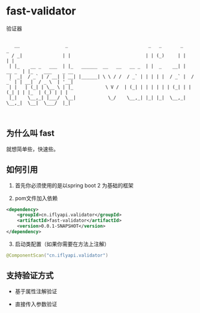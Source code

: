 # fast-validator
验证器

```text

   __                 _                              _   _       _           _                  
  / _|               | |                            | | (_)     | |         | |                 
 | |_    __ _   ___  | |_   ______  __   __   __ _  | |  _    __| |   __ _  | |_    ___    _ __ 
 |  _|  / _` | / __| | __| |______| \ \ / /  / _` | | | | |  / _` |  / _` | | __|  / _ \  | '__|
 | |   | (_| | \__ \ | |_            \ V /  | (_| | | | | | | (_| | | (_| | | |_  | (_) | | |   
 |_|    \__,_| |___/  \__|            \_/    \__,_| |_| |_|  \__,_|  \__,_|  \__|  \___/  |_|   
                                                                                                
                                                                                                
```

## 为什么叫 fast 

就想简单些，快速些。 

## 如何引用

1. 首先你必须使用的是以spring boot 2 为基础的框架

2. pom文件加入依赖

```xml
<dependency>
	<groupId>cn.iflyapi.validator</groupId>
	<artifactId>fast-validator</artifactId>
	<version>0.0.1-SNAPSHOT</version>
</dependency>
```
3. 启动类配置（如果你需要在方法上注解）

```java
@ComponentScan("cn.iflyapi.validator")
```
                   
## 支持验证方式

- 基于属性注解验证

- 直接传入参数验证
                    